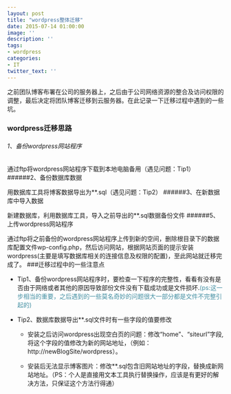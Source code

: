 ```yaml
---
layout: post
title: "wordpress整体迁移"
date: 2015-07-14 01:00:00
image: ''
description: ''
tags:
- wordpress
categories:
- IT
twitter_text: ''
---
```


之前团队博客布署在公司的服务器上，之后由于公司网络资源的整合及访问权限的调整，最后决定将团队博客迁移到云服务器。在此记录一下迁移过程中遇到的一些坑。

### wordpress迁移思路

###### 1、备份wordpress网站程序
通过ftp将wordpress网站程序下载到本地电脑备用（遇见问题：Tip1）
######2、备份数据库数据

用数据库工具将博客数据导出为**.sql（遇见问题：Tip2）
######3、在新数据库中导入数据

新建数据库，利用数据库工具，导入之前导出的**.sql数据备份文件
######5、上传wordpress网站程序

通过ftp将之前备份的wordpress网站程序上传到新的空间，删除根目录下的数据库配置文件wp-config.php，然后访问网站，根据网站页面的提示安装wordpress(主要是填写数据库相关的连接信息及权限的配置)，至此网站就迁移完成了。
###迁移过程中的一些注意点

* Tip1、备份wordpress网站程序时，要检查一下程序的完整性，看看有没有是否由于网络或者其他的原因导致部份文件没有下载成功或是文件损坏.<font color="#4590a3">(ps:这一步相当的重要，之后遇到的一些莫名奇妙的问题很大一部分都是文件不完整引起的)</font>

* Tip2、数据库数据导出**.sql文件时有一些字段的值要修改
  * 安装之后访问wordpress出现空白页的问题：修改“home”、“siteurl”字段,将这个字段的值修改为新的网站地址，（例如：http://newBlogSite/wordpress）。

  * 安装后无法显示博客图片：修改**.sql包含旧网站地址的字段，替换成新网站地址。（PS：个人是直接用文本工具执行替换操作，应该是有更好的解决方法，只保证这个方法行得通）

